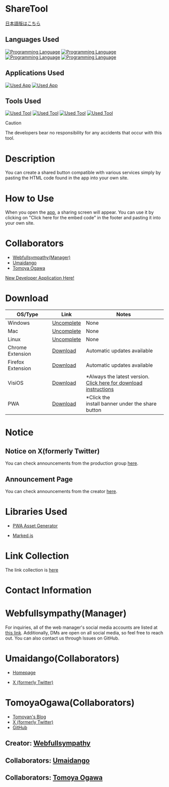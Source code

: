 # ShareTool

[日本語版はこちら](https://github.com/ogatomo21/share-tool/blob/main/README.md)

## Languages Used

[![Programming Language](https://skillicons.dev/icons?i=html)](https://wikipedia.org/wiki/HyperText_Markup_Language)
[![Programming Language](https://skillicons.dev/icons?i=css)](https://wikipedia.org/wiki/Cascading_Style_Sheets)
[![Programming Language](https://skillicons.dev/icons?i=js)](https://wikipedia.org/wiki/JavaScript)
[![Programming Language](https://skillicons.dev/icons?i=php)](https://wikipedia.org/wiki/PHP)

## Applications Used

[![Used App](https://skillicons.dev/icons?i=discord)](https://discord.com)
[![Used App](https://skillicons.dev/icons?i=notion)](https://notion.so/)

## Tools Used

[![Used Tool](https://skillicons.dev/icons?i=electron)](https://electronjs.org)
[![Used Tool](https://skillicons.dev/icons?i=git)](https://git-scm.com/)
[![Used Tool](https://skillicons.dev/icons?i=github)](https://github.com)
[![Used Tool](https://skillicons.dev/icons?i=vscode)](https://code.visualstudio.com/)

>[!CAUTION]
>The developers bear no responsibility for any accidents that occur with this tool.

# Description
You can create a shared button compatible with various services simply by pasting the HTML code found in the app into your own site.

# How to Use
When you open the [app](https://share-tool.vercel.app), a sharing screen will appear.
You can use it by clicking on "Click here for the embed code" in the footer and pasting it into your own site.

# Collaborators

- [Webfullsympathy(Manager)](#WebfullsympathyManager)
- [Umaidango](#UmaidangoCollaborators)
- [Tomoya Ogawa](#TomoyaOgawaCollaborators)

[New Developer Application Here!](https://share-tool.vercel.app/dev/new)

# Download
|OS/Type|Link|Notes|
|-|-|-|
|Windows|[Uncomplete]()|None|
|Mac|[Uncomplete]()|None|
|Linux|[Uncomplete]()|None|
|Chrome Extension|[Download](https://chromewebstore.google.com/detail/folhpgnfkkbpgchbambnjdkaaleaefgh)|Automatic updates available|
|Firefox Extension|[Download](https://addons.mozilla.org/ja/firefox/addon/%E5%85%B1%E6%9C%89%E3%83%84%E3%83%BC%E3%83%AB-share-tool/)|Automatic updates available|
|VisiOS|[Download](https://github.com/ogatomo21/share-tool/releases/download/v3.5/share-tool.visiapp)|*Always the latest version.<br>[Click here for download instructions](https://github.com/webfullsympathy/webfullsympathy/blob/main/post/visios/app_download.md)|
|PWA|[Download](https://share-tool.vercel.app)|*Click the<br>install banner under the share button|

# Notice

## Notice on X(formerly Twitter)
You can check announcements from the production group [here](https://x.com/search?q=%23%E5%85%B1%E6%9C%89%E3%83%84%E3%83%BC%E3%83%AB_%E3%82%A6%E3%82%A7%E3%83%96%E5%AE%8C%E7%90%86).

## Announcement Page
You can check announcements from the creator [here](https://flawless-pancake-f2b.notion.site/1166e1c012538078af71d00a6849647b).

# Libraries Used
- [PWA Asset Generator](https://github.com/elegantapp/pwa-asset-generator)

- [Marked.js](https://github.com/markedjs/marked)

# Link Collection
The link collection is [here](https://lit.link/sharetool)

# Contact Information

# Webfullsympathy(Manager)
For inquiries, all of the web manager's social media accounts are listed at [this link](https://link.webfullsympathy.com).
Additionally, DMs are open on all social media, so feel free to reach out. You can also contact us through Issues on GitHub.

# Umaidango(Collaborators)
- [Homepage](https://umaidango.github.io/me/)

- [X (formerly Twitter)](https://x.com/dango12_dango)

# TomoyaOgawa(Collaborators)

- [Tomoyan's Blog](https://ogatomo.net)
- [X (formerly Twitter)](https://x.com/ogatomo21)
- [GitHub](https://github.com/ogatomo21)

## Creator: [Webfullsympathy](https://webfullsympathy.github.io/)
## Collaborators: [Umaidango](https://umaidango.github.io/me/)
## Collaborators: [Tomoya Ogawa](https://ogatomo.net)

